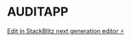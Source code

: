 # AUDITAPP

[Edit in StackBlitz next generation editor ⚡️](https://stackblitz.com/~/github.com/Krouski/AUDITAPP)